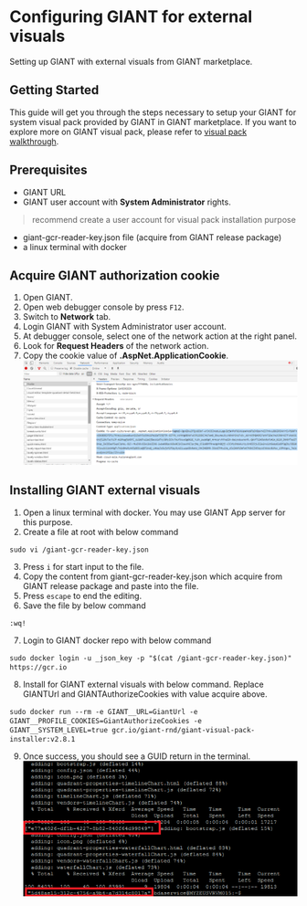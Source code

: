 # Configuring GIANT for external visuals
Setting up GIANT with external visuals from GIANT marketplace.

## Getting Started

This guide will get you through the steps necessary to setup your GIANT for system visual pack provided by GIANT in GIANT marketplace. 
If you want to explore more on GIANT visual pack, please refer to [visual pack walkthrough](https://github.com/fx-giant/giant-documentations/blob/master/visual/visual-pack-walkthrough.md).

## Prerequisites
- GIANT URL
- GIANT user account with **System Administrator** rights. 
> recommend create a user account for visual pack installation purpose
- giant-gcr-reader-key.json file (acquire from GIANT release package)
- a linux terminal with docker

## Acquire GIANT authorization cookie
1. Open GIANT.
2. Open web debugger console by press ``F12``.
3. Switch to **Network** tab.
4. Login GIANT with System Administrator user account.
5. At debugger console, select one of the network action at the right panel.
6. Look for **Request Headers** of the network action.
7. Copy the cookie value of **.AspNet.ApplicationCookie**.
![GIANT authorize cookie](./images/Setting_Up_Giant_Visual_Pack_01.png)


## Installing GIANT external visuals
1. Open a linux terminal with docker. You may use GIANT App server for this purpose.
2. Create a file at root with below command
```
sudo vi /giant-gcr-reader-key.json
```
3. Press ``i`` for start input to the file.
4. Copy the content from giant-gcr-reader-key.json which acquire from GIANT release package and paste into the file.
5. Press ``escape`` to end the editing.
6. Save the file by below command
```
:wq!
```
7. Login to GIANT docker repo with below command
```
sudo docker login -u _json_key -p "$(cat /giant-gcr-reader-key.json)" https://gcr.io
```
8. Install for GIANT external visuals with below command. Replace GIANTUrl and GIANTAuthorizeCookies with value acquire above.
```
sudo docker run --rm -e GIANT__URL=GiantUrl -e GIANT__PROFILE_COOKIES=GiantAuthorizeCookies -e GIANT__SYSTEM_LEVEL=true gcr.io/giant-rnd/giant-visual-pack-installer:v2.8.1
```
9. Once success, you should see a GUID return in the terminal. 
![success install](./images/Setting_Up_Giant_Visual_Pack_02.png)
